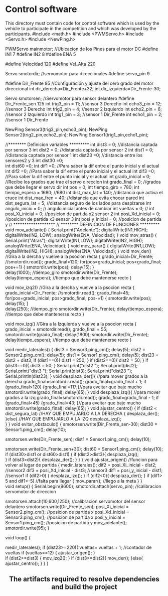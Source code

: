 Control software
====

This directory must contain code for control software which is used by the vehicle to participate in the competition and which was developed by the participants.
#include <math.h>
#include <PWMServo.h>
#include <Servo.h>
#include <NewPing.h>

PWMServo mainmotor;  //Ubicacion de los Pines para el motor DC
#define IN1 7
#define IN2 8
#define ENA 5

#define Velocidad 120
#define Vel_Alta 220

Servo smotordir;    //servomotor para direccionales
#define servo_pin 9

#define Dir_Frente 95   //Configuración y ajuste del cero grado del motor direccional
int dir_derecha=Dir_Frente+32;
int dir_izquierda=Dir_Frente-30;

Servo smotorsen;   //Servomotor para sensor delantero
#define Dir_Frente_sen 125
int trig3_pin = 11;        //sensor 3  Derecho
int echo3_pin = 12;        //sensor 3  Derecho
int trig2_pin = 4;        //sensor 2  Izquierdo
int echo2_pin = 6;        //sensor 2  Izquierdo
int trig1_pin = 3;        //sensor 1 Dir_Frente
int echo1_pin = 2;        //sensor 1 Dir_Frente 

NewPing Sensor3(trig3_pin,echo3_pin);
NewPing Sensor2(trig2_pin,echo2_pin);
NewPing Sensor1(trig1_pin,echo1_pin);

//******** Definicion variables *********
int dist3 = 0;     //distancia captada por sensor 3
int dist2 = 0;     //distancia captada por sensor 2
int dist1 = 0;     //distancia captada por sensor 1
int dist23 =0;     //distancia entre los sensores2 y 3
int dist30 =0;    
int dist60 =0;
int dif1   =0;     //Para saber la dif entre el punto inicial y el actual
int dif2   =0;     //Para saber la dif entre el punto inicial y el actual
int dif3   =0;     //Para saber la dif entre el punto inicial y el actual
int grado_inicial = 0; //Recibe los grados que trae el servo direccion
int grado_final   = 0; //grados que debe llegar el servo dir
int pos           = 0;
int tiempo_giro     = 780;
int tiempo_espera   = 1680;  //680
int dist_max_lat    =  140;  //distancia que activa el cruce
int dist_max_fren   =   40;  //distancia que evita chocar pared
int dist_segura_lat =   5;  //distancia seguro de los lados para desplzarse
int angulo_inicio   =    0;  // angulo inicial antes de cambiar
int vueltas  = 0;  //
int posi_Xi_inicial = 0;    //posicion de partida x2 sensor 2
int posi_Xd_inicial = 0;    //posicion de partida x3 sensor 3
int posi_y_inicial  = 0;    //posicion de partida y
// *******************
// ******** DEFINICION DE FUNCIONES *********
void mov_adelante()
{
  Serial.print("Adelante");
  digitalWrite(IN1,HIGH);
  digitalWrite(IN2, LOW);
  analogWrite(ENA, Velocidad);
}
void mov_atras()
{
  Serial.print("Atras");
  digitalWrite(IN1,LOW);
  digitalWrite(IN2, HIGH);
  analogWrite(ENA, Velocidad);
}
void mov_parar()
{
  digitalWrite(IN1,LOW);
  digitalWrite(IN2, HIGH);
  analogWrite(ENA, Velocidad);
}
void mov_der()  //Gira a la dercha y vuelve a la psocion recta
{ 
  grado_inicial=Dir_Frente;   //smotordir.read();
  grado_final=120;
 for(pos=grado_inicial; pos<grado_final; pos+=1)
 {
  smotordir.write(pos);
  delay(15);
 }  
 delay(1000); //tiempo_giro
 smotordir.write(Dir_Frente); 
 delay(tiempo_espera);  //tiempo que debe mantenerse recto 
}


void mov_izq2()  //Gira a la dercha y vuelve a la psocion recta
{ 
  grado_inicial=Dir_Frente;   //smotordir.read();
  grado_final=45;
 for(pos=grado_inicial; pos>grado_final; pos-=1)
 {
  smotordir.write(pos);
  delay(15);
 }  
 delay(250); //tiempo_giro
 smotordir.write(Dir_Frente); 
 delay(tiempo_espera);  //tiempo que debe mantenerse recto 
}

void mov_izq()  //Gira a la Izquierda y vuelve a la psocion recta
{ 
  grado_inicial = smotordir.read();
  grado_final   =  55;
  smotordir.write(grado_final);
  delay(1800);
  smotordir.write(Dir_Frente); 
  delay(tiempo_espera);  //tiempo que debe mantenerse recto
}
 
void medir_laterales()
{
  dist3  = Sensor3.ping_cm();
  delay(5);
  dist2  = Sensor2.ping_cm();
  delay(5);
  dist1  = Sensor1.ping_cm();
  delay(5);
  dist23 = dist2 + dist3;
   if (dist1==0){
    dist1 = 250;
  }
  if (dist2==0){
    dist2 = 50;
  }
  if (dist3==0){
    dist3 = 50;
  }
  Serial.print("dist2 ");
  Serial.print(dist2);
  Serial.print("dist3 ");
  Serial.print(dist3);
Serial.print("dist23 ");  
  Serial.println(dist23);
}
void desplaza_der(){  //para mover grados a la derecha
      grado_final=smotordir.read();
    grado_final=grado_final + 1;
    if (grado_final>120)
       {grado_final=117;}//para eveitar que baje mucho
    smotordir.write(grado_final);
    delay(65);
}
void desplaza_izq(){ //para mover grados a la izq
     grado_final=smotordir.read();
     grado_final=grado_final - 1;
     if (grado_final<45)
         {grado_final=43; }//para eveitar que baje mucho
     smotordir.write(grado_final);
     delay(65);
}
void ajustar_centro()
{
  if (dist2 < dist_segura_lat) //HAY QUE EMPUJARLO A LA DERECHA
  {
    desplaza_der();
   }else{  //HAY QUE EMPUJARLO A LA  IZQ
    desplaza_izq();   
   }
}
void evitar_obstaculo()
{
  smotorsen.write(Dir_Frente_sen-30);
  dist30  = Sensor1.ping_cm();
  delay(10);  

  smotorsen.write(Dir_Frente_sen);
  dist1  = Sensor1.ping_cm();
  delay(10);

  smotorsen.write(Dir_Frente_sen+30);
  dist60  = Sensor1.ping_cm();
  delay(10);  
  if (dist30>dist1 or dist60>dist1) 
  {
      if (dist2>dist3){
        desplaza_izq();     
      }
      if (dist3>dist2){         desplaza_der();
      }
  }
}
void ajustar_origen()  //funcion para volver al lugar de partida
{
   medir_laterales();
   dif2 = posi_Xi_inicial - dist2;  //sensor2
   dif3 = posi_Xd_inicial - dist3;  //sensor3 
   dif1 = posi_y_inicial  - dist1;  //sensor1
   if (dif2>0)
      {
         desplaza_izq();
      }
      if (dif2<0){
         desplaza_der();
     }
     if (dif1> 5 and dif1<-5) //falta para llegar
      {
        mov_parar();  //llego a la meta
      }
}     
void setup() 
{
   Serial.begin(9600);
   smotordir.attach(servo_pin);    //calibracion servomotor de direccion
   
   smotorsen.attach(10,600,1250);  //calibracion servomotor del sensor delantero
   smotorsen.write(Dir_Frente_sen);
   posi_Xi_inicial = Sensor2.ping_cm();  //posicion de partida x
   posi_Xd_inicial = Sensor3.ping_cm();  //posicion de partida x
   posi_y_inicial  = Sensor1.ping_cm();  //posicion de partida y
    mov_adelante();
  smotordir.write(95);
 }

void loop() 
  {   

   medir_laterales();
   if (dist23>=220){
      vueltas= vueltas + 1; //contador de vueltas
     if  (vueltas==12)
        { 
         ajustar_origen();
        }  
     if (dist2>=dist3)
     {
        mov_izq2();
      } 
      if (dist3>=dist2){
            mov_der();
      }else{
       ajustar_centro();
        }
      }
   }






 <h2 align="center"> The artifacts required to resolve dependencies and build the project </h2>
